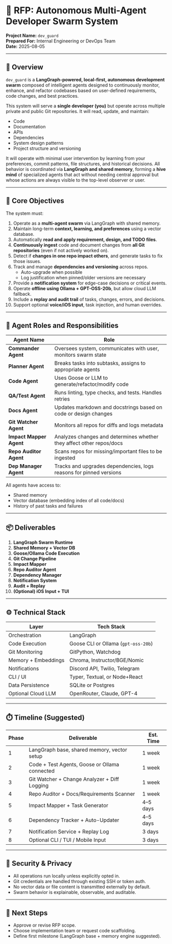 # 📄 RFP: Autonomous Multi-Agent Developer Swarm System

**Project Name:** `dev_guard`  
**Prepared For:** Internal Engineering or DevOps Team  
**Date:** 2025-08-05

---

## 🧭 Overview

`dev_guard` is a **LangGraph-powered, local-first, autonomous development swarm** composed of intelligent agents designed to continuously monitor, enhance, and refactor codebases based on user-defined requirements, code changes, and best practices.

This system will serve a **single developer (you)** but operate across multiple private and public Git repositories. It will read, update, and maintain:
- Code
- Documentation
- APIs
- Dependencies
- System design patterns
- Project structure and versioning

It will operate with minimal user intervention by learning from your preferences, commit patterns, file structures, and historical decisions. All behavior is coordinated via **LangGraph and shared memory**, forming a **hive mind** of specialized agents that act without needing central approval but whose actions are always visible to the top-level observer or user.

---

## 🧩 Core Objectives

The system must:

1. Operate as a **multi-agent swarm** via LangGraph with shared memory.
2. Maintain long-term **context, learning, and preferences** using a vector database.
3. Automatically **read and apply requirement, design, and TODO files**.
4. **Continuously ingest** code and document changes from **all Git repositories** (even if not actively worked on).
5. Detect if **changes in one repo impact others**, and generate tasks to fix those issues.
6. Track and manage **dependencies and versioning** across repos.
   - Auto-upgrade when possible
   - Log justification when pinned/older versions are necessary
7. Provide a **notification system** for edge-case decisions or critical events.
8. Operate **offline using Ollama + GPT-OSS-20b**, but allow cloud LLM fallback.
9. Include a **replay and audit trail** of tasks, changes, errors, and decisions.
10. Support optional **voice/iOS input**, task injection, and human overrides.

---

## 🧠 Agent Roles and Responsibilities

| Agent Name               | Role                                                                 |
|--------------------------|----------------------------------------------------------------------|
| **Commander Agent**      | Oversees system, communicates with user, monitors swarm state        |
| **Planner Agent**        | Breaks tasks into subtasks, assigns to appropriate agents            |
| **Code Agent**           | Uses Goose or LLM to generate/refactor/modify code                   |
| **QA/Test Agent**        | Runs linting, type checks, and tests. Handles retries                |
| **Docs Agent**           | Updates markdown and docstrings based on code or design changes      |
| **Git Watcher Agent**    | Monitors all repos for diffs and logs metadata                       |
| **Impact Mapper Agent**  | Analyzes changes and determines whether they affect other repos/docs |
| **Repo Auditor Agent**   | Scans repos for missing/important files to be ingested               |
| **Dep Manager Agent**    | Tracks and upgrades dependencies, logs reasons for pinned versions   |

All agents have access to:
- Shared memory
- Vector database (embedding index of all code/docs)
- History of past tasks and failures

---

## 📦 Deliverables

1. **LangGraph Swarm Runtime**
2. **Shared Memory + Vector DB**
3. **Goose/Ollama Code Execution**
4. **Git Change Pipeline**
5. **Impact Mapper**
6. **Repo Auditor Agent**
7. **Dependency Manager**
8. **Notification System**
9. **Audit + Replay**
10. **(Optional) iOS Input + TUI**

---

## ⚙️ Technical Stack

| Layer                | Tech Stack                        |
|----------------------|-----------------------------------|
| Orchestration        | LangGraph                         |
| Code Execution       | Goose CLI or Ollama (`gpt-oss-20b`) |
| Git Monitoring       | GitPython, Watchdog               |
| Memory + Embeddings  | Chroma, Instructor/BGE/Nomic      |
| Notifications        | Discord API, Twilio, Telegram     |
| CLI / UI             | Typer, Textual, or Node+React     |
| Data Persistence     | SQLite or Postgres                |
| Optional Cloud LLM   | OpenRouter, Claude, GPT-4         |

---

## ⏱️ Timeline (Suggested)

| Phase | Deliverable                                           | Est. Time |
|-------|--------------------------------------------------------|-----------|
| 1     | LangGraph base, shared memory, vector setup            | 1 week    |
| 2     | Code + Test Agents, Goose or Ollama connected          | 1 week    |
| 3     | Git Watcher + Change Analyzer + Diff Logging           | 1 week    |
| 4     | Repo Auditor + Docs/Requirements Scanner               | 1 week    |
| 5     | Impact Mapper + Task Generator                         | 4–5 days  |
| 6     | Dependency Tracker + Auto-Updater                      | 4–5 days  |
| 7     | Notification Service + Replay Log                      | 3 days    |
| 8     | Optional CLI / TUI / Mobile Input                      | 3 days    |

---

## 🔐 Security & Privacy

- All operations run locally unless explicitly opted in.
- Git credentials are handled through existing SSH or token auth.
- No vector data or file content is transmitted externally by default.
- Swarm behavior is explainable, observable, and auditable.

---

## 📩 Next Steps

- Approve or revise RFP scope.
- Choose implementation team or request code scaffolding.
- Define first milestone (LangGraph base + memory engine suggested).